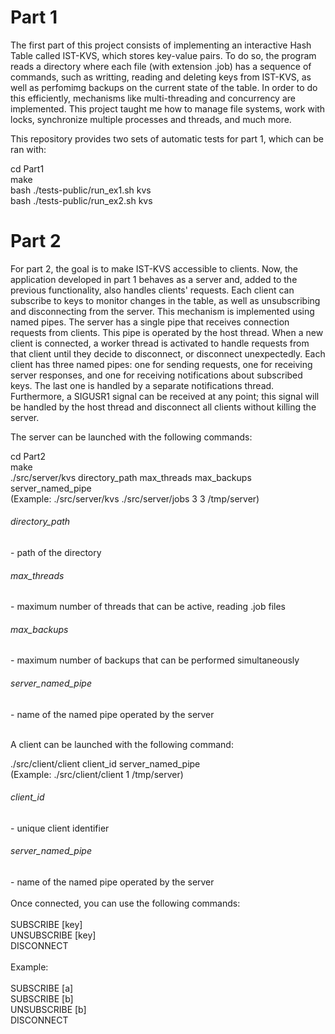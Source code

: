 <h1>Part 1</h1>

The first part of this project consists of implementing an interactive Hash Table called IST-KVS, which stores key-value pairs. To do so, the program reads a directory where each file (with extension .job) has a sequence of commands, such as writting, reading and deleting keys from IST-KVS, as well as perfomimg backups on the current state of the table. In order to do this efficiently, mechanisms like multi-threading and concurrency are implemented. This project taught me how to manage file systems, work with locks, synchronize multiple processes and threads, and much more.

This repository provides two sets of automatic tests for part 1, which can be ran with:

cd Part1
<br/>
make
<br/>
bash ./tests-public/run_ex1.sh kvs
<br/>
bash ./tests-public/run_ex2.sh kvs

<h1>Part 2</h1>

For part 2, the goal is to make IST-KVS accessible to clients. Now, the application developed in part 1 behaves as a server and, added to the previous functionality, also handles clients' requests. Each client can subscribe to keys to monitor changes in the table, as well as unsubscribing and disconnecting from the server. This mechanism is implemented using named pipes. The server has a single pipe that receives connection requests from clients. This pipe is operated by the host thread. When a new client is connected, a worker thread is activated to handle requests from that client until they decide to disconnect, or disconnect unexpectedly. Each client has three named pipes: one for sending requests, one for receiving server responses, and one for receiving notifications about subscribed keys. The last one is handled by a separate notifications thread. Furthermore, a SIGUSR1 signal can be received at any point; this signal will be handled by the host thread and disconnect all clients without killing the server.

The server can be launched with the following commands: 

cd Part2
<br/>
make
<br/>
./src/server/kvs directory_path max_threads max_backups server_named_pipe
<br/>
(Example: ./src/server/kvs ./src/server/jobs 3 3 /tmp/server)

<h6>directory_path</h6> - path of the directory
<br/>
<h6>max_threads</h6> - maximum number of threads that can be active, reading .job files
<br/>
<h6>max_backups</h6> - maximum number of backups that can be performed simultaneously
<br/>
<h6>server_named_pipe</h6> - name of the named pipe operated by the server
<br/>
<br/>

A client can be launched with the following command:

./src/client/client client_id server_named_pipe
<br/>
(Example: ./src/client/client 1 /tmp/server)

<h6>client_id</h6> - unique client identifier
<br/>
<h6>server_named_pipe</h6> - name of the named pipe operated by the server
<br>
<br/>
Once connected, you can use the following commands:
<br/>
<br/>
SUBSCRIBE [key]
<br/>
UNSUBSCRIBE [key]
<br/>
DISCONNECT
<br/>
<br/>
Example:
<br/>
<br/>
SUBSCRIBE [a]
<br/>
SUBSCRIBE [b]
<br/>
UNSUBSCRIBE [b]
<br/>
DISCONNECT
